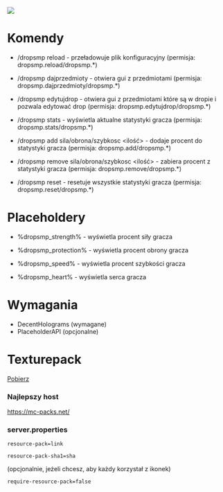 ![]([https://www.spigotmc.org/data/resource_icons/104/104609.jpg?1660705824](https://i.imgur.com/O1jy7rn.png)) 

# Komendy

- /dropsmp reload - przeładowuje plik konfiguracyjny (permisja: dropsmp.reload/dropsmp.*)

- /dropsmp dajprzedmioty - otwiera gui z przedmiotami (permisja: dropsmp.dajprzedmioty/dropsmp.*)

- /dropsmp edytujdrop - otwiera gui z przedmiotami które są w dropie i pozwala edytować drop (permisja: dropsmp.edytujdrop/dropsmp.*)

- /dropsmp stats <nick> - wyświetla aktualne statystyki gracza (permisja: dropsmp.stats/dropsmp.*)

- /dropsmp add <nick> sila/obrona/szybkosc <ilość> - dodaje procent do statystyki gracza (permisja: dropsmp.add/dropsmp.*)

- /dropsmp remove <nick> sila/obrona/szybkosc <ilość> - zabiera procent z statystyki gracza (permisja: dropsmp.remove/dropsmp.*)

- /dropsmp reset <nick> - resetuje wszystkie statystyki gracza (permisja: dropsmp.reset/dropsmp.*)

 
# Placeholdery

- %dropsmp_strength% - wyświetla procent siły gracza
 
- %dropsmp_protection% - wyświetla procent obrony gracza
 
- %dropsmp_speed% - wyświetla procent szybkości gracza
 
- %dropsmp_heart% - wyświetla serca gracza

# Wymagania
 
- DecentHolograms (wymagane)
- PlaceholderAPI (opcjonalne)

# Texturepack
[Pobierz](https://download.mc-packs.net/pack/f7ed23ca6653e97449240a0fadaf77619c4d229e.zip)

### Najlepszy host
https://mc-packs.net/

### server.properties
`resource-pack=link`
 
`resource-pack-sha1=sha`

(opcjonalnie, jeżeli chcesz, aby każdy korzystał z ikonek)
 
`require-resource-pack=false`
